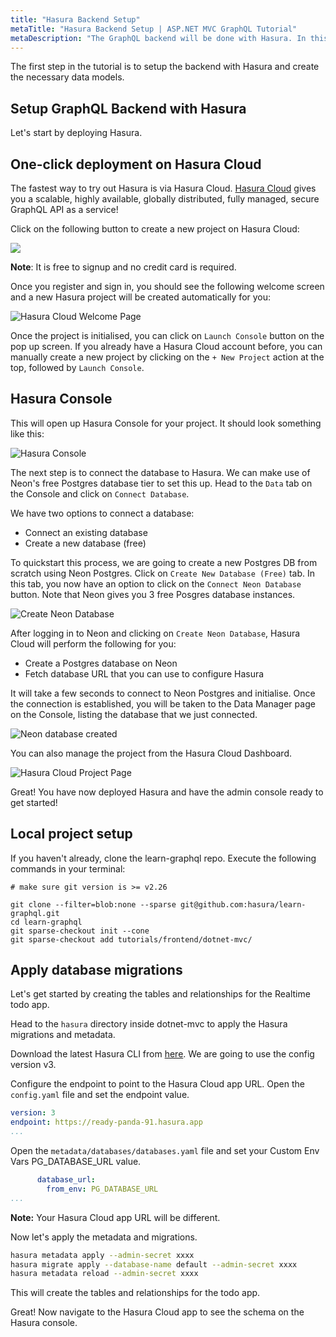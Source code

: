 ```yaml
---
title: "Hasura Backend Setup"
metaTitle: "Hasura Backend Setup | ASP.NET MVC GraphQL Tutorial"
metaDescription: "The GraphQL backend will be done with Hasura. In this step we will apply database migrations."
---
```


The first step in the tutorial is to setup the backend with Hasura and create the necessary data models.

## Setup GraphQL Backend with Hasura

Let's start by deploying Hasura.

## One-click deployment on Hasura Cloud

The fastest way to try out Hasura is via Hasura Cloud. [Hasura Cloud](https://hasura.io/cloud/) gives you a scalable, highly available, globally distributed, fully managed, secure GraphQL API as a service!

Click on the following button to create a new project on Hasura Cloud:

<a href="https://cloud.hasura.io/?pg=learn-hasura-backend&plcmt=body&tech=default" target="_blank"><img src="https://graphql-engine-cdn.hasura.io/assets/main-site/deploy-hasura-cloud.png" /></a>

**Note**: It is free to signup and no credit card is required.

Once you register and sign in, you should see the following welcome screen and a new Hasura project will be created automatically for you:

![Hasura Cloud Welcome Page](https://graphql-engine-cdn.hasura.io/learn-hasura/assets/graphql-hasura/hasura-cloud-welcome.png)

Once the project is initialised, you can click on `Launch Console` button on the pop up screen. If you already have a Hasura Cloud account before, you can manually create a new project by clicking on the `+ New Project` action at the top, followed by `Launch Console`.

## Hasura Console

This will open up Hasura Console for your project. It should look something like this:

![Hasura Console](https://graphql-engine-cdn.hasura.io/learn-hasura/assets/graphql-hasura/hasura-console-updated.png)

The next step is to connect the database to Hasura. We can make use of Neon's free Postgres database tier to set this up. Head to the `Data` tab on the Console and click on `Connect Database`.

We have two options to connect a database:

- Connect an existing database
- Create a new database (free)

To quickstart this process, we are going to create a new Postgres DB from scratch using Neon Postgres. Click on `Create New Database (Free)` tab. In this tab, you now have an option to click on the `Connect Neon Database` button. Note that Neon gives you 3 free Posgres database instances.

![Create Neon Database](https://graphql-engine-cdn.hasura.io/learn-hasura/assets/graphql-hasura/create-neon-database.png)

After logging in to Neon and clicking on `Create Neon Database`, Hasura Cloud will perform the following for you:

- Create a Postgres database on Neon
- Fetch database URL that you can use to configure Hasura

It will take a few seconds to connect to Neon Postgres and initialise. Once the connection is established, you will be taken to the Data Manager page on the Console, listing the database that we just connected.

![Neon database created](https://graphql-engine-cdn.hasura.io/learn-hasura/assets/graphql-hasura/neon-database-created.png)

You can also manage the project from the Hasura Cloud Dashboard.

![Hasura Cloud Project Page](https://graphql-engine-cdn.hasura.io/learn-hasura/assets/graphql-hasura/hasura-cloud-project-page-updated.png)

Great! You have now deployed Hasura and have the admin console ready to get started!

## Local project setup

If you haven't already, clone the learn-graphql repo. Execute the following commands in your terminal:

```
# make sure git version is >= v2.26

git clone --filter=blob:none --sparse git@github.com:hasura/learn-graphql.git
cd learn-graphql
git sparse-checkout init --cone
git sparse-checkout add tutorials/frontend/dotnet-mvc/
```

## Apply database migrations

Let's get started by creating the tables and relationships for the Realtime todo app.

Head to the `hasura` directory inside dotnet-mvc to apply the Hasura migrations and metadata.

Download the latest Hasura CLI from [here](https://hasura.io/docs/latest/graphql/core/hasura-cli/install-hasura-cli/#install-hasura-cli). We are going to use the config version v3.

Configure the endpoint to point to the Hasura Cloud app URL. Open the `config.yaml` file and set the endpoint value.

```yaml
version: 3
endpoint: https://ready-panda-91.hasura.app
...
```

Open the `metadata/databases/databases.yaml` file and set your Custom Env Vars PG_DATABASE_URL value.

```yaml
      database_url:
        from_env: PG_DATABASE_URL
...
```

**Note:** Your Hasura Cloud app URL will be different.

Now let's apply the metadata and migrations.

```bash
hasura metadata apply --admin-secret xxxx
hasura migrate apply --database-name default --admin-secret xxxx
hasura metadata reload --admin-secret xxxx
```

This will create the tables and relationships for the todo app.

Great! Now navigate to the Hasura Cloud app to see the schema on the Hasura console.
